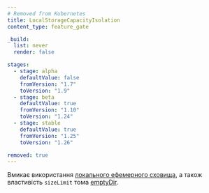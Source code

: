 ```yaml
---
# Removed from Kubernetes
title: LocalStorageCapacityIsolation
content_type: feature_gate

_build:
  list: never
  render: false

stages:
  - stage: alpha 
    defaultValue: false
    fromVersion: "1.7"
    toVersion: "1.9"
  - stage: beta 
    defaultValue: true
    fromVersion: "1.10"
    toVersion: "1.24"
  - stage: stable
    defaultValue: true
    fromVersion: "1.25"
    toVersion: "1.26"

removed: true
---
```

Вмикає використання [локального ефемерного сховища](/docs/concepts/configuration/manage-resources-containers/), а також властивість `sizeLimit` тома [emptyDir](/docs/concepts/storage/volumes/#emptydir).
